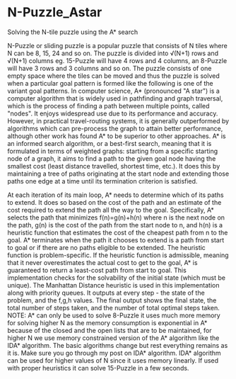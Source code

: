 # N-Puzzle_Astar
Solving the N-tile puzzle using the A* search 


N-Puzzle or sliding puzzle is a popular puzzle that consists of N tiles where N can be 8, 15, 24 and so on. The puzzle is divided into √(N+1) rows and √(N+1) columns eg. 15-Puzzle will have 4 rows and 4 columns, an 8-Puzzle will have 3 rows and 3 columns and so on. The puzzle consists of one empty space where the tiles can be moved and thus the puzzle is solved when a particular goal pattern is formed like the following is one of the variant goal patterns.
In computer science, A* (pronounced "A star") is a computer algorithm that is widely used in pathfinding and graph traversal, which is the process of finding a path between multiple points, called "nodes". It enjoys widespread use due to its performance and accuracy. However, in practical travel-routing systems, it is generally outperformed by algorithms which can pre-process the graph to attain better performance, although other work has found A* to be superior to other approaches.
A* is an informed search algorithm, or a best-first search, meaning that it is formulated in terms of weighted graphs: starting from a specific starting node of a graph, it aims to find a path to the given goal node having the smallest cost (least distance travelled, shortest time, etc.). It does this by maintaining a tree of paths originating at the start node and extending those paths one edge at a time until its termination criterion is satisfied.

At each iteration of its main loop, A* needs to determine which of its paths to extend. It does so based on the cost of the path and an estimate of the cost required to extend the path all the way to the goal. Specifically, A* selects the path that minimizes
f(n)=g(n)+h(n)
where n is the next node on the path, g(n) is the cost of the path from the start node to n, and h(n) is a heuristic function that estimates the cost of the cheapest path from n to the goal. A* terminates when the path it chooses to extend is a path from start to goal or if there are no paths eligible to be extended. The heuristic function is problem-specific. If the heuristic function is admissible, meaning that it never overestimates the actual cost to get to the goal, A* is guaranteed to return a least-cost path from start to goal.
This implementation checks for the solvability of the initial state (which must be unique). The Manhattan Distance heuristic is used in this implementation along with priority queues. It outputs at every step - the state of the problem, and the f,g,h values. The final output shows the final state, the total number of steps taken, and the number of total optimal steps taken.
NOTE: A* can only be used to solve 8-Puzzle it uses much more memory for solving higher N as the memory consumption is exponential in A* because of the closed and the open lists that are to be maintained, for higher N we use memory constrained version of the A* algorithm like the IDA* algorithm. The basic algorithms change but rest everything remains as it is. Make sure you go through my post on IDA* algorithm. IDA* algorithm can be used for higher values of N since it uses memory linearly. If used with proper heuristics it can solve 15-Puzzle in a few seconds.
